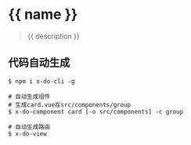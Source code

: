 # {{ name }}

> {{ description }}


## 代码自动生成

```
$ npm i x-do-cli -g

# 自动生成组件
# 生成card.vue在src/components/group
$ x-do-component card [-o src/components] -c group

# 自动生成路由
$ x-do-view
```